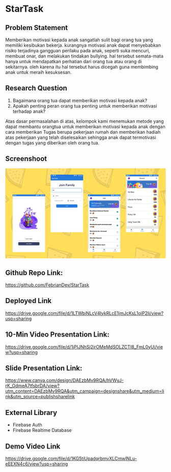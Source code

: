 # StarTask


## Problem Statement 
Memberikan motivasi kepada anak sangatlah sulit bagi orang tua yang memiliki kesibukan bekerja. kurangnya motivasi anak dapat menyebabkan risiko terjadinya gangguan perilaku pada anak, seperti suka mencuri, membuat onar, dan melakukan tindakan bullying. hal tersebut semata-mata hanya untuk mendapatkan perhatian dari orang tua atau orang di sekitarnya. oleh karena itu hal tersebut harus dicegah guna membimbing anak untuk meraih kesuksesan.

## Research Question
1. Bagaimana orang tua dapat memberikan motivasi kepada anak?
2. Apakah penting peran orang tua penting untuk memberikan motivasi terhadap anak?

Atas dasar permasalahan di atas, kelompok kami menemukan metode yang dapat membantu orangtua untuk memberikan motivasi kepada anak dengan cara memberikan Tugas berupa pekerjaan rumah dan memberikan hadiah atas pekerjaan yang telah diselesaikan sehingga anak dapat termotivasi dengan tugas yang diberikan oleh orang tua.

## Screenshoot
<img src="https://github.com/FebrianDev/StarTask/blob/master/image.jpg"/>

## Github Repo Link: 
https://github.com/FebrianDev/StarTask

## Deployed Link
https://drive.google.com/file/d/1LTWbiNLcV4IykRLcE1jmJcKsL1oiP2Ii/view?usp=sharing

## 10-Min Video Presentation Link: 
https://drive.google.com/file/d/1jPIJNhSj2irOMeMdSOLZCTI8_FmL0yUj/view?usp=sharing

## Slide Presentation Link: 
https://www.canva.com/design/DAEzbMv9RQA/hVWyJ-rK_GdmeA7tfsbrDA/view?utm_content=DAEzbMv9RQA&utm_campaign=designshare&utm_medium=link&utm_source=publishsharelink

## External Library
<ul>
  <li>Firebase Auth</li>
  <li>Firebase Realtime Database</li>
  </ul>

## Demo Video Link
https://drive.google.com/file/d/1KG5tiUpadqrbmvXLCmwlNLu-eEEXN4c6/view?usp=sharing

